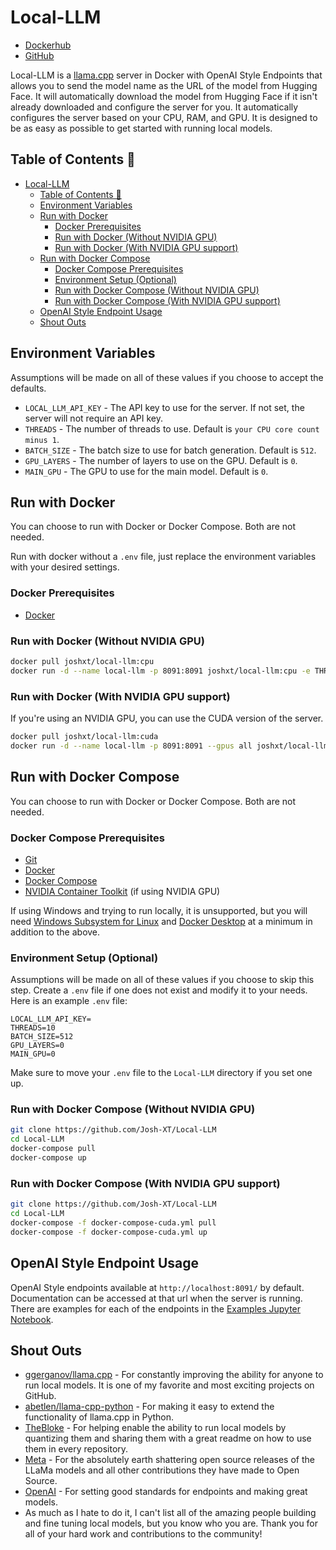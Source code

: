 # Local-LLM

- [Dockerhub](https://hub.docker.com/r/joshxt/local-llm/tags)
- [GitHub](https://github.com/Josh-XT/Local-LLM)

Local-LLM is a [llama.cpp](https://github.com/ggerganov/llama.cpp) server in Docker with OpenAI Style Endpoints that allows you to send the model name as the URL of the model from Hugging Face. It will automatically download the model from Hugging Face if it isn't already downloaded and configure the server for you. It automatically configures the server based on your CPU, RAM, and GPU. It is designed to be as easy as possible to get started with running local models.

## Table of Contents 📖

- [Local-LLM](#local-llm)
  - [Table of Contents 📖](#table-of-contents-)
  - [Environment Variables](#environment-variables)
  - [Run with Docker](#run-with-docker)
    - [Docker Prerequisites](#docker-prerequisites)
    - [Run with Docker (Without NVIDIA GPU)](#run-with-docker-without-nvidia-gpu)
    - [Run with Docker (With NVIDIA GPU support)](#run-with-docker-with-nvidia-gpu-support)
  - [Run with Docker Compose](#run-with-docker-compose)
    - [Docker Compose Prerequisites](#docker-compose-prerequisites)
    - [Environment Setup (Optional)](#environment-setup-optional)
    - [Run with Docker Compose (Without NVIDIA GPU)](#run-with-docker-compose-without-nvidia-gpu)
    - [Run with Docker Compose (With NVIDIA GPU support)](#run-with-docker-compose-with-nvidia-gpu-support)
  - [OpenAI Style Endpoint Usage](#openai-style-endpoint-usage)
  - [Shout Outs](#shout-outs)

## Environment Variables

Assumptions will be made on all of these values if you choose to accept the defaults.

- `LOCAL_LLM_API_KEY` - The API key to use for the server. If not set, the server will not require an API key.
- `THREADS` - The number of threads to use. Default is `your CPU core count minus 1`.
- `BATCH_SIZE` - The batch size to use for batch generation. Default is `512`.
- `GPU_LAYERS` - The number of layers to use on the GPU. Default is `0`.
- `MAIN_GPU` - The GPU to use for the main model. Default is `0`.

## Run with Docker

You can choose to run with Docker or Docker Compose. Both are not needed.

Run with docker without a `.env` file, just replace the environment variables with your desired settings.

### Docker Prerequisites

- [Docker](https://docs.docker.com/get-docker/)

### Run with Docker (Without NVIDIA GPU)

```bash
docker pull joshxt/local-llm:cpu
docker run -d --name local-llm -p 8091:8091 joshxt/local-llm:cpu -e THREADS="10" -e BATCH_SIZE="512" -e LOCAL_LLM_API_KEY=""
```

### Run with Docker (With NVIDIA GPU support)

If you're using an NVIDIA GPU, you can use the CUDA version of the server.

```bash
docker pull joshxt/local-llm:cuda
docker run -d --name local-llm -p 8091:8091 --gpus all joshxt/local-llm:cuda -e THREADS="10" -e BATCH_SIZE="512" -e GPU_LAYERS="0" -e MAIN_GPU="0" -e LOCAL_LLM_API_KEY=""
```

## Run with Docker Compose

You can choose to run with Docker or Docker Compose. Both are not needed.

### Docker Compose Prerequisites

- [Git](https://git-scm.com/downloads)
- [Docker](https://docs.docker.com/get-docker/)
- [Docker Compose](https://docs.docker.com/compose/install/)
- [NVIDIA Container Toolkit](https://docs.nvidia.com/datacenter/cloud-native/container-toolkit/latest/install-guide.html) (if using NVIDIA GPU)

If using Windows and trying to run locally, it is unsupported, but you will need [Windows Subsystem for Linux](https://docs.microsoft.com/en-us/windows/wsl/install-win10) and [Docker Desktop](https://docs.docker.com/docker-for-windows/install/) at a minimum in addition to the above.

### Environment Setup (Optional)

Assumptions will be made on all of these values if you choose to skip this step. Create a `.env` file if one does not exist and modify it to your needs. Here is an example `.env` file:

```env
LOCAL_LLM_API_KEY=
THREADS=10
BATCH_SIZE=512
GPU_LAYERS=0
MAIN_GPU=0
```

Make sure to move your `.env` file to the `Local-LLM` directory if you set one up.

### Run with Docker Compose (Without NVIDIA GPU)

```bash
git clone https://github.com/Josh-XT/Local-LLM
cd Local-LLM
docker-compose pull
docker-compose up
```

### Run with Docker Compose (With NVIDIA GPU support)

```bash
git clone https://github.com/Josh-XT/Local-LLM
cd Local-LLM
docker-compose -f docker-compose-cuda.yml pull
docker-compose -f docker-compose-cuda.yml up
```

## OpenAI Style Endpoint Usage

OpenAI Style endpoints available at `http://localhost:8091/` by default. Documentation can be accessed at that url when the server is running. There are examples for each of the endpoints in the [Examples Jupyter Notebook](examples.ipynb).

## Shout Outs

- [ggerganov/llama.cpp](https://github.com/ggerganov/llama.cpp) - For constantly improving the ability for anyone to run local models. It is one of my favorite and most exciting projects on GitHub.
- [abetlen/llama-cpp-python](https://github.com/abetlen/llama-cpp-python) - For making it easy to extend the functionality of llama.cpp in Python.
- [TheBloke](https://huggingface.co/TheBloke) - For helping enable the ability to run local models by quantizing them and sharing them with a great readme on how to use them in every repository.
- [Meta](https://meta.com) - For the absolutely earth shattering open source releases of the LLaMa models and all other contributions they have made to Open Source.
- [OpenAI](https://openai.com/) - For setting good standards for endpoints and making great models.
- As much as I hate to do it, I can't list all of the amazing people building and fine tuning local models, but you know who you are. Thank you for all of your hard work and contributions to the community!
